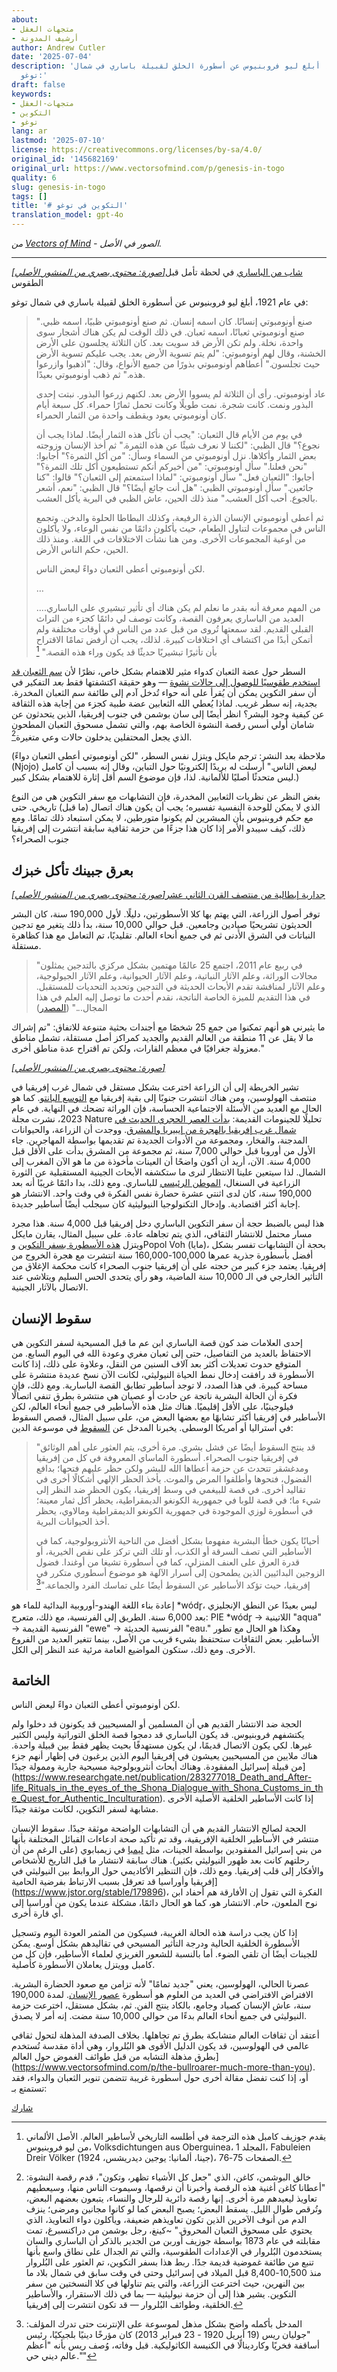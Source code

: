 ```yaml
---
about:
- متجهات العقل
- أرشيف المدونة
author: Andrew Cutler
date: '2025-07-04'
description: 'في عام 1921، أبلغ ليو فروبنيوس عن أسطورة الخلق لقبيلة باساري في شمال
  توغو:'
draft: false
keywords:
- متجهات-العقل
- التكوين
- توغو
lang: ar
lastmod: '2025-07-10'
license: https://creativecommons.org/licenses/by-sa/4.0/
original_id: '145682169'
original_url: https://www.vectorsofmind.com/p/genesis-in-togo
quality: 6
slug: genesis-in-togo
tags: []
title: '# التكوين في توغو'
translation_model: gpt-4o
---
```


*من [Vectors of Mind](https://www.vectorsofmind.com/p/genesis-in-togo) - الصور في الأصل.*

---

[*[صورة: محتوى بصري من المنشور الأصلي]*](https://substackcdn.com/image/fetch/$s_!F6OJ!,f_auto,q_auto:good,fl_progressive:steep/https%3A%2F%2Fsubstack-post-media.s3.amazonaws.com%2Fpublic%2Fimages%2F93996c07-28b8-42d5-ab06-ad6c074e4584_1337x1920.jpeg)[شاب من الباساري](https://africaonlinemuseum.org/map/senegal/bassari-initiation/photos/) في لحظة تأمل قبل الطقوس

في عام 1921، أبلغ ليو فروبنيوس عن أسطورة الخلق لقبيلة باساري في شمال توغو:

> "صنع أونومبوتي إنسانًا. كان اسمه إنسان. ثم صنع أونومبوتي ظبيًا، اسمه ظبي. صنع أونومبوتي ثعبانًا، اسمه ثعبان. في ذلك الوقت لم يكن هناك أشجار سوى واحدة، نخلة. ولم تكن الأرض قد سويت بعد. كان الثلاثة يجلسون على الأرض الخشنة، وقال لهم أونومبوتي: "لم يتم تسوية الأرض بعد. يجب عليكم تسوية الأرض حيث تجلسون." أعطاهم أونومبوتي بذورًا من جميع الأنواع، وقال: "اذهبوا وازرعوا هذه." ثم ذهب أونومبوتي بعيدًا.
> 
> عاد أونومبوتي. رأى أن الثلاثة لم يسووا الأرض بعد. لكنهم زرعوا البذور. نبتت إحدى البذور ونمت. كانت شجرة. نمت طويلًا وكانت تحمل ثمارًا حمراء. كل سبعة أيام كان أونومبوتي يعود ويقطف واحدة من الثمار الحمراء.
> 
> في يوم من الأيام قال الثعبان: "يجب أن نأكل هذه الثمار أيضًا. لماذا يجب أن نجوع؟" قال الظبي: "لكننا لا نعرف شيئًا عن هذه الثمرة." ثم أخذ الإنسان وزوجته بعض الثمار وأكلاها. نزل أونومبوتي من السماء وسأل: "من أكل الثمرة؟" أجابوا: "نحن فعلنا." سأل أونومبوتي: "من أخبركم أنكم تستطيعون أكل تلك الثمرة؟" أجابوا: "الثعبان فعل." سأل أونومبوتي: "لماذا استمعتم إلى الثعبان؟" قالوا: "كنا جائعين." سأل أونومبوتي الظبي: "هل أنت جائع أيضًا؟" قال الظبي: "نعم، أشعر بالجوع. أحب أكل العشب." منذ ذلك الحين، عاش الظبي في البرية يأكل العشب.
> 
> ثم أعطى أونومبوتي الإنسان الذرة الرفيعة، وكذلك البطاطا الحلوة والدخن. وتجمع الناس في مجموعات لتناول الطعام، حيث يأكلون دائمًا من نفس الوعاء، ولا يأكلون من أوعية المجموعات الأخرى. ومن هنا نشأت الاختلافات في اللغة. ومنذ ذلك الحين، حكم الناس الأرض.
> 
> لكن أونومبوتي أعطى الثعبان دواءً ليعض الناس.
> 
> …
> 
> من المهم معرفة أنه بقدر ما نعلم لم يكن هناك أي تأثير تبشيري على الباساري.... العديد من الباساري يعرفون القصة، وكانت توصف لي دائمًا كجزء من التراث القبلي القديم. لقد سمعتها تُروى من قبل عدد من الناس في أوقات مختلفة ولم أتمكن أبدًا من اكتشاف أي اختلافات كبيرة. لذلك، يجب أن أرفض تمامًا الاقتراح بأن تأثيرًا تبشيريًا حديثًا قد يكون وراء هذه القصة." [^1]

السطر حول عضة الثعبان كدواء مثير للاهتمام بشكل خاص، نظرًا لأن [سم الثعبان قد استخدم طقوسيًا للوصول إلى حالات نشوة](https://www.vectorsofmind.com/i/140565846/snake-venom-as-entheogen) — وهو حقيقة اكتشفتها فقط _بعد_ التفكير في أن سفر التكوين يمكن أن يُقرأ على أنه حواء تُدخل آدم إلى طائفة سم الثعبان المخدرة. بجدية، إنه سطر غريب. لماذا يُعطي الله الثعابين عضة طبية كجزء من إجابة هذه الثقافة عن كيفية وجود البشر؟ انظر أيضًا إلى سان بوشمن في جنوب إفريقيا، الذين يتحدثون عن شامان أولي أسس رقصة النشوة الخاصة بهم، والتي تشمل مسحوق الثعبان المطحون الذي يجعل المحتفلين يدخلون حالات وعي متغيرة[^2].

(ملاحظة بعد النشر: ترجم مايكل ويتزل نفس السطر، "لكن أونومبوتي أعطى الثعبان دواءً (Njojo) ليعض الناس." أرسلت له بريدًا إلكترونيًا حول التباين، وقال إنه بسبب أن كامبل ليس متحدثًا أصليًا للألمانية. لذا، فإن موضوع السم أقل إثارة للاهتمام بشكل كبير.)

بغض النظر عن نظريات الثعابين المخدرة، فإن التشابهات مع سفر التكوين هي من النوع الذي لا يمكن للوحدة النفسية تفسيره؛ يجب أن يكون هناك اتصال (ما قبل) تاريخي. حتى مع حكم فروبنيوس بأن المبشرين لم يكونوا متورطين، لا يمكن استبعاد ذلك تمامًا. ومع ذلك، كيف سيبدو الأمر إذا كان هذا جزءًا من حزمة ثقافية سابقة انتشرت إلى إفريقيا جنوب الصحراء؟

## بعرق جبينك تأكل خبزك


[*[صورة: محتوى بصري من المنشور الأصلي]*](https://substackcdn.com/image/fetch/$s_!dc2n!,f_auto,q_auto:good,fl_progressive:steep/https%3A%2F%2Fsubstack-post-media.s3.amazonaws.com%2Fpublic%2Fimages%2F4a3db901-7a1e-4171-9fdf-39d5a089c4a7_367x500.jpeg)[جدارية إيطالية من منتصف القرن الثاني عشر](https://www.patheos.com/blogs/biteintheapple/leaving-home/)

توفر أصول الزراعة، التي يهتم بها كلا الأسطورتين، دليلًا. لأول 190,000 سنة، كان البشر الحديثون تشريحيًا صيادين وجامعين. قبل حوالي 10,000 سنة، بدأ ذلك يتغير مع تدجين النباتات في الشرق الأدنى ثم في جميع أنحاء العالم. تقليديًا، تم التعامل مع هذا كظاهرة مستقلة.

> "في ربيع عام 2011، اجتمع 25 عالمًا مهتمين بشكل مركزي بالتدجين يمثلون مجالات الوراثة، وعلم الآثار النباتية، وعلم الآثار الحيوانية، وعلم الآثار الجيولوجية، وعلم الآثار لمناقشة تقدم الأبحاث الحديثة في التدجين وتحديد التحديات للمستقبل. في هذا التقديم للميزة الخاصة الناتجة، نقدم أحدث ما توصل إليه العلم في هذا المجال..." ([المصدر](https://www.pnas.org/doi/abs/10.1073/pnas.1323964111))

ما يثيرني هو أنهم تمكنوا من جمع 25 شخصًا مع أجندات بحثية متنوعة للاتفاق: "تم إشراك ما لا يقل عن 11 منطقة من العالم القديم والجديد كمراكز أصل مستقلة، تشمل مناطق معزولة جغرافيًا في معظم القارات، ولكن تم اقتراح عدة مناطق أخرى."

[*[صورة: محتوى بصري من المنشور الأصلي]*](https://substackcdn.com/image/fetch/$s_!OG4j!,f_auto,q_auto:good,fl_progressive:steep/https%3A%2F%2Fsubstack-post-media.s3.amazonaws.com%2Fpublic%2Fimages%2F48b03657-4dcf-468e-ba69-6f1de831577a_700x374.png)

تشير الخريطة إلى أن الزراعة اخترعت بشكل مستقل في شمال غرب إفريقيا في منتصف الهولوسين، ومن هناك انتشرت جنوبًا إلى بقية إفريقيا مع [التوسع البانتو](https://en.wikipedia.org/wiki/Bantu_expansion). كما هو الحال مع العديد من الأسئلة الاجتماعية الحساسة، فإن الوراثة تضحك في النهاية. في عام 2023، نشرت مجلة Nature تحليلًا للجينومات القديمة: [بدأت العصر الحجري الحديث في شمال غرب إفريقيا بالهجرة من إيبيريا والمشرق](https://www.nature.com/articles/s41586-023-06166-6). ووجدت أن الزراعة، والحيوانات المدجنة، والفخار، ومجموعة من الأدوات الجديدة تم تقديمها بواسطة المهاجرين. جاء الأول من أوروبا قبل حوالي 7,000 سنة، ثم مجموعة من المشرق بدأت على الأقل قبل 4,000 سنة. الآن، أريد أن أكون واضحًا أن العينات مأخوذة من ما هو الآن المغرب إلى الشمال. لذا سيتعين علينا الانتظار لنرى ما ستكشفه الأبحاث الجينية المستقبلية عن الثورة الزراعية في السنغال، [الموطن الرئيسي](https://en.wikipedia.org/wiki/Bassari_people) للباساري. ومع ذلك، بدا دائمًا غريبًا أنه بعد 190,000 سنة، كان لدى اثنتي عشرة حضارة نفس الفكرة في وقت واحد. الانتشار هو إجابة أكثر اقتصادية. وإدخال التكنولوجيا النيوليثية كان سيجلب أيضًا أساطير جديدة.

هذا ليس بالضبط حجة أن سفر التكوين الباساري دخل إفريقيا قبل 4,000 سنة. هذا مجرد مسار محتمل للانتشار الثقافي، الذي يتم تجاهله عادة. على سبيل المثال، يقارن مايكل ويتزل [هذه الأسطورة بسفر التكوين](https://www.amazon.com/Origins-Worlds-Mythologies-Michael-Witzel/dp/0199812853) وPopol Voh (مايا)، بحجة أن التشابهات تفسر بشكل أفضل بأسطورة جذرية عمرها 100,000-160,000 سنة انتشرت مع هجرة الخروج من إفريقيا. يعتمد جزء كبير من حجته على أن إفريقيا جنوب الصحراء كانت محكمة الإغلاق من التأثير الخارجي في الـ 10,000 سنة الماضية، وهو رأي يتحدى الحس السليم ويتلاشى عند الاتصال بالآثار الجينية.

## سقوط الإنسان


إحدى العلامات ضد كون قصة الباساري ابن عم ما قبل المسيحية لسفر التكوين هي الاحتفاظ بالعديد من التفاصيل، حتى إلى ثعبان مغري وعودة الله في اليوم السابع. من المتوقع حدوث تعديلات أكثر بعد آلاف السنين من النقل، وعلاوة على ذلك، إذا كانت الأسطورة قد رافقت إدخال نمط الحياة النيوليثي، لكانت الآن نسخ عديدة منتشرة على مساحة كبيرة. في هذا الصدد، لا توجد أساطير تطابق القصة الباسارية. ومع ذلك، فإن فكرة أن الحالة البشرية ناتجة عن حادث أو عصيان هي منتشرة بطرق تنفي اتصالًا فيلوجينيًا، على الأقل إقليميًا. هناك مثل هذه الأساطير في جميع أنحاء العالم، لكن الأساطير في إفريقيا أكثر تشابهًا مع بعضها البعض من، على سبيل المثال، قصص السقوط في أستراليا أو أمريكا الوسطى. يخبرنا المدخل عن [السقوط](https://www.encyclopedia.com/philosophy-and-religion/christianity/christianity-general/fall) في موسوعة الدين:

> "قد ينتج السقوط أيضًا عن فشل بشري. مرة أخرى، يتم العثور على أهم الوثائق في إفريقيا جنوب الصحراء. أسطورة الماساي المعروفة في كل من إفريقيا ومدغشقر تتحدث عن حزمة أعطاها الله للبشر ولكن حظر عليهم فتحها؛ بدافع الفضول، فتحوها وأطلقوا المرض والموت. يأخذ الحظر الإلهي أشكالًا أخرى في تقاليد أخرى. في قصة للبيغمي في وسط إفريقيا، يكون الحظر ضد النظر إلى شيء ما؛ في قصة للوبا في جمهورية الكونغو الديمقراطية، يحظر أكل ثمار معينة؛ في أسطورة لوزي الموجودة في جمهورية الكونغو الديمقراطية ومالاوي، يحظر أخذ الحيوانات البرية.
> 
> أحيانًا يكون خطأ البشرية مفهوما بشكل أفضل من الناحية الأنثروبولوجية، كما في الأساطير التي تصف السرقة أو الكذب، أو تلك التي تركز على نقص الخيرية، أو قدرة العرق على العنف المنزلي، كما في أسطورة تشيغا من أوغندا. فضول الزوجين البدائيين الذين يطمحون إلى أسرار الآلهة هو موضوع أسطوري متكرر في إفريقيا، حيث تؤكد الأساطير عن السقوط أيضًا على تماسك الفرد والجماعة."[^3]

إعادة بناء اللغة الهندو-أوروبية البدائية للماء هو *wódr̥، ليس بعيدًا عن النطق الإنجليزي بعد 6,000 سنة. الطريق إلى الفرنسية، مع ذلك، متعرج: PIE *wódr̥ → اللاتينية "aqua" → الفرنسية القديمة "ewe" → الفرنسية الحديثة "eau." وهكذا هو الحال مع تطور الأساطير. بعض الثقافات ستحتفظ بشيء قريب من الأصل، بينما تتغير العديد من الفروع الأخرى. ومع ذلك، ستكون المواضيع العامة مرئية عند النظر إلى الكل.

## الخاتمة


لكن أونومبوتي أعطى الثعبان دواءً ليعض الناس.

الحجة ضد الانتشار القديم هي أن المسلمين أو المسيحيين قد يكونون قد دخلوا ولم يكتشفهم فروبنيوس. قد يكون الباساري قد دمجوا قصة الخلق التوراتية وليس الكثير غيرها. لكي يكون الاتصال قديمًا، لن يكون مستهدفًا بحيث يظهر فقط بين قبيلة واحدة. هناك ملايين من المسيحيين يعيشون في إفريقيا اليوم الذين يرغبون في إظهار أنهم جزء من قبيلة إسرائيل المفقودة. وهناك أبحاث أنثروبولوجية مسيحية جارية وممولة جيدًا](https://www.researchgate.net/publication/283277018_Death_and_After-life_Rituals_in_the_eyes_of_the_Shona_Dialogue_with_Shona_Customs_in_the_Quest_for_Authentic_Inculturation). إذا كانت الأساطير الخلقية الأصلية الأخرى مشابهة لسفر التكوين، لكانت موثقة جيدًا.

الحجة لصالح الانتشار القديم هي أن التشابهات الواضحة موثقة جيدًا. سقوط الإنسان منتشر في الأساطير الخلقية الإفريقية، وقد تم تأكيد صحة ادعاءات القبائل المختلفة بأنها من بني إسرائيل المفقودين بواسطة الجينات، مثل [ليمبا](https://en.wikipedia.org/wiki/Lemba_people) في زيمبابوي (على الرغم من أن رحلتهم كانت بعد ظهور النيوليثي بكثير). هناك سابقة لانتشار ما قبل التاريخ للأشخاص والأفكار إلى قلب إفريقيا. ومع ذلك، فإن التنظير الأكاديمي حول الروابط بين النيوليثي في إفريقيا وأوراسيا قد تعرقل بسبب الارتباط بفرضية الحامية](https://www.jstor.org/stable/179896)، الفكرة التي تقول إن الأفارقة هم أحفاد ابن نوح الملعون، حام. الانتشار هو، كما هو الحال دائمًا، مشكلة عندما يكون من أوراسيا إلى أي قارة أخرى.

إذا كان يجب دراسة هذه الحالة الغريبة، فسيكون من المثمر العودة اليوم وتسجيل الأسطورة الخلقية الحالية ودرجة التأثير المسيحي في تقاليدهم بشكل أوسع. يمكن للجينات أيضًا أن تلقي الضوء. أما بالنسبة للشعور الغريزي لعلماء الأساطير، فإن كل من كامبل وويتزل يعاملان الأسطورة كأصلية.

عصرنا الحالي، الهولوسين، يعني "جديد تمامًا" لأنه تزامن مع صعود الحضارة البشرية. الافتراض الافتراضي في العديد من العلوم هو أسطورة [عصور الإنسان](https://en.wikipedia.org/wiki/Ages_of_Man). لمدة 190,000 سنة، عاش الإنسان كصياد وجامع، بالكاد ينتج الفن. ثم، بشكل مستقل، اخترعت حزمة النيوليثي في جميع أنحاء العالم بدءًا من حوالي 10,000 سنة مضت. إنه أمر لا يصدق.

أعتقد أن ثقافات العالم متشابكة بطرق تم تجاهلها. بخلاف الصدفة المذهلة لتحول ثقافي عالمي في الهولوسين، قد يكون الدليل الأقوى هو البُلروار، وهي أداة مقدسة تُستخدم بطرق مذهلة التشابه من قبل طوائف الغموض حول العالم](https://www.vectorsofmind.com/p/the-bullroarer-much-more-than-you). أو، إذا كنت تفضل مقالة أخرى حول أسطورة غريبة تتضمن تنوير الثعبان والدواء، فقد تستمتع بـ:

[شارك](https://www.vectorsofmind.com/p/genesis-in-togo?action=share)

[^1]: يقدم جوزيف كامبل هذه الترجمة في أطلسه التاريخي لأساطير العالم. الأصل الألماني من ليو فروبنيوس، Volksdichtungen aus Oberguinea، المجلد 1، Fabuleien Dreir Völker (جينا، ألمانيا: يوجين ديدريشس، 1924)، الصفحات 75-76.

[^2]: خالق البوشمن، كاغن، الذي "جعل كل الأشياء تظهر، وتكون"، قدم رقصة النشوة: "أعطانا كاغن أغنية هذه الرقصة وأخبرنا أن نرقصها، وسيموت الناس منها، وسيعطيهم تعاويذ ليعيدهم مرة أخرى. إنها رقصة دائرية للرجال والنساء، يتبعون بعضهم البعض، وتُرقص طوال الليل. يسقط البعض؛ يصبح البعض كما لو كانوا مجانين ومرضى؛ ينزف الدم من أنوف الآخرين الذين تكون تعاويذهم ضعيفة، ويأكلون دواء التعاويذ، الذي يحتوي على مسحوق الثعبان المحروق." ~كينغ، رجل بوشمن من دراكنسبرغ، تمت مقابلته في عام 1873 بواسطة جوزيف أوربن من الجدير بالذكر أن الباساري والسان يستخدمون البُلروار في الإعدادات الطقوسية، والتي تم الجدال على نطاق واسع بأنها تنبع من طائفة غموضية قديمة جدًا. ربط هذا بسفر التكوين، تم العثور على البُلروار منذ 10,500-8,400 قبل الميلاد في إسرائيل وحتى في وقت سابق في شمال بلاد ما بين النهرين، حيث اخترعت الزراعة، والتي يتم تناولها في كلا النسختين من سفر التكوين. يشير هذا إلى أن حزمة نيوليثية — بما في ذلك الاستقرار، والأساطير الخلقية، وطوائف البُلروار — قد تكون انتشرت إلى إفريقيا.

[^3]: المدخل بأكمله واضح بشكل مذهل لموسوعة على الإنترنت حتى تدرك المؤلف: "جوليان ريس (19 أبريل 1920 - 23 فبراير 2013) كان مؤرخًا دينيًا بلجيكيًا، رئيس أساقفة فخريًا وكاردينالًا في الكنيسة الكاثوليكية. قبل وفاته، وُصف ريس بأنه "أعظم عالم ديني حي.""